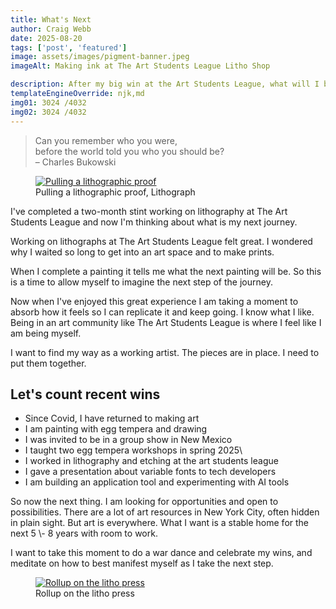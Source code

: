 ```yaml
---
title: What's Next
author: Craig Webb
date: 2025-08-20
tags: ['post', 'featured']
image: assets/images/pigment-banner.jpeg
imageAlt: Making ink at The Art Students League Litho Shop

description: After my big win at the Art Students League, what will I bring from the experience?.
templateEngineOverride: njk,md
img01: 3024 /4032
img02: 3024 /4032
---
```

<blockquote style="width: max-content; padding-right:1.5rem;">
Can you remember who you were,<br>
before the world told you who you should be?<br>
&ndash; Charles Bukowski
</blockquote>

<figure class="fig-card left big">
<a href="{{root}}assets/images/pulling-a-proof.jpeg" title="Pulling a lithographic proof"><image src="{{root}}assets/images/pulling-a-proof.jpeg"  style="aspect-ratio: {{img01}};" alt="Pulling a lithographic proof"></a>
<figcaption>Pulling a lithographic proof, Lithograph</figcaptions>
</figure>

I've completed a two-month stint working on lithography at The Art Students League and now I'm thinking about what is my next journey.

Working on lithographs at The Art Students League felt great. I wondered why I waited so long to get into an art space and to make prints. 

When I complete a painting it tells me what the next painting will be. So this is a time to allow myself to imagine the next step of the journey.

Now when I've enjoyed this great experience I am taking a moment to absorb how it feels so I can replicate it and keep going. I know what I like. Being in an art community like The Art Students League is where I feel like I am being myself.  

I want to find my way as a working artist. The pieces are in place. I need to put them together. 

<h2>Let's count recent wins</h2>
<ul>
<li>Since Covid, I have returned to making art</li>   
<li>I am painting with egg tempera and drawing</li>   
<li>I was invited to be in a group show in New Mexico</li>   
<li>I taught two egg tempera workshops in spring 2025\</li>   
<li>I worked in lithography and etching at the art students league</li>   
<li>I gave a presentation about variable fonts to tech developers</li>   
<li>I am building an application tool and experimenting with AI tools</li>
</ul>
So now the next thing. I am looking for opportunities and open to possibilities. There are a lot of art resources in New York City, often hidden in plain sight. But art is everywhere. What I want is a stable home for the next 5 \- 8 years with room to work.

I want to take this moment to do a war dance and celebrate my wins, and meditate on how to best manifest myself as I take the next step.

<figure class="fig-card left huge">
<a href="{{root}}assets/images/rollup-at-press-01.jpeg" title="Rollup on the litho press"><image src="{{root}}assets/images/rollup-at-press-01.jpeg" style="aspect-ratio: {{img02}};" alt="Rollup on the litho press"></a>
<figcaption>Rollup on the litho press</figcaptions>
</figure>

